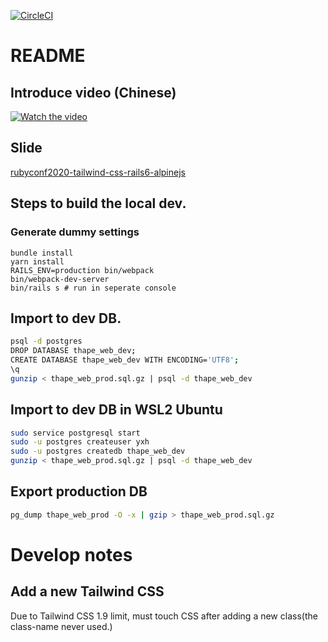 [![CircleCI](https://circleci.com/gh/thape-cn/web.svg?style=svg)](https://circleci.com/gh/thape-cn/web)

# README

## Introduce video (Chinese)

[![Watch the video](https://i.ytimg.com/vi/eJvLOpA4NtM/hqdefault.jpg)](https://www.youtube.com/watch?v=eJvLOpA4NtM&t=59s)

## Slide

[rubyconf2020-tailwind-css-rails6-alpinejs](https://www.thape.com/uploads/rubyconf2020-tailwind-css-rails6-alpinejs.key)

## Steps to build the local dev.

### Generate dummy settings

```
bundle install
yarn install
RAILS_ENV=production bin/webpack
bin/webpack-dev-server
bin/rails s # run in seperate console
```

## Import to dev DB.

```bash
psql -d postgres
DROP DATABASE thape_web_dev;
CREATE DATABASE thape_web_dev WITH ENCODING='UTF8';
\q
gunzip < thape_web_prod.sql.gz | psql -d thape_web_dev
```

## Import to dev DB in WSL2 Ubuntu

```bash
sudo service postgresql start
sudo -u postgres createuser yxh
sudo -u postgres createdb thape_web_dev
gunzip < thape_web_prod.sql.gz | psql -d thape_web_dev
```

## Export production DB

```bash
pg_dump thape_web_prod -O -x | gzip > thape_web_prod.sql.gz
```

# Develop notes

## Add a new Tailwind CSS

Due to Tailwind CSS 1.9 limit, must touch CSS after adding a new class(the class-name never used.)
